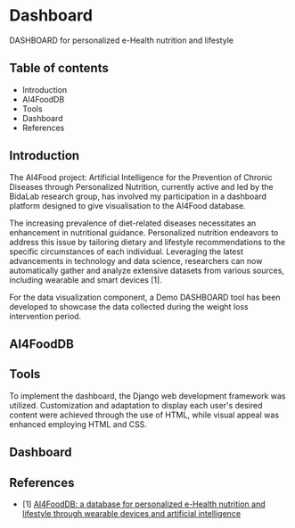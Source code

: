 # Dashboard
DASHBOARD for personalized e-Health nutrition and lifestyle

## Table of contents
- Introduction
- AI4FoodDB
- Tools
- Dashboard
- References

## Introduction

The AI4Food project: Artificial Intelligence for the Prevention of Chronic Diseases through Personalized Nutrition, currently active and led by the BidaLab research group, has involved my participation in a dashboard platform designed to give visualisation to the AI4Food database.

The increasing prevalence of diet-related diseases necessitates an enhancement in nutritional guidance. Personalized nutrition endeavors to address this issue by tailoring dietary and lifestyle recommendations to the specific circumstances of each individual. Leveraging the latest advancements in technology and data science, researchers can now automatically gather and analyze extensive datasets from various sources, including wearable and smart devices [1].

For the data visualization component, a Demo DASHBOARD tool has been developed to showcase the data collected during the weight loss intervention period.

## AI4FoodDB



## Tools
To implement the dashboard, the Django web development framework was utilized. Customization and adaptation to display each user's desired content were achieved through the use of HTML, while visual appeal was enhanced employing HTML and CSS.

## Dashboard

## References
 - [1] [AI4FoodDB: a database for personalized e-Health nutrition and lifestyle through wearable devices and artificial intelligence]([https://awesomeopensource.com/project/elangosundar/awesome-README-templates](https://academic.oup.com/database/article/doi/10.1093/database/baad049/7226275))
